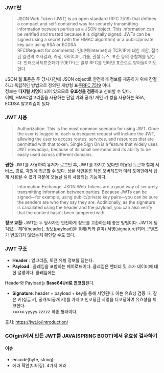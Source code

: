 ### JWT란
> JSON Web Token (JWT) is an open standard (RFC 7519) that defines a compact and self-contained way for securely transmitting information between parties as a JSON object. This information can be verified and trusted because it is digitally signed. JWTs can be signed using a secret (with the HMAC algorithm) or a public/private key pair using RSA or ECDSA.  
RFC(Request for comments): 인터넷(Internet)과 TCP/IP에 대한 제안, 접수된 일련의 조사결과, 측정, 아이디어, 기술, 관찰 뉴스, 표준 등의 종합체를 말한다. 인터넷국제표준화기구(IETF)는 일부 RFC를 인터넷 표준으로 받아들이기도 한다.

JSON 웹 토큰은 두 당사자간에 JSON object로 안전하게 정보를 제공하기 위해 간결하고 독립적인 방법으로 정의된 개방형 표준[RFC 7519](https://tools.ietf.org/html/rfc7519) 이다.   
정보는 **디지털 서명**이 되어 있으므로 **유효성을 검증**하고 신뢰할 수 있다.   
이때, HMAC알고리즘을 사용하는 단일 키와 공개/ 개인 키 쌍을 사용하는 RSA, ECDSA 알고리즘이 있다.


### JWT 사용 
> Authorization: This is the most common scenario for using JWT. Once the user is logged in, each subsequent request will include the JWT, allowing the user to access routes, services, and resources that are permitted with that token. Single Sign On is a feature that widely uses JWT nowadays, because of its small overhead and its ability to be easily used across different domains.

**권한**: JWT를 사용하여 유저가 로그인 후, JWT를 가지고 있다면 허용된 토큰과 함께 서비스, 경로, 자원에 접근할 수 있다. 싱글 사인온은 작은 오버헤드와 여러 도메인에서 쉽게 사용될 수 있기 때문에 오늘날 널리 사용되는 기능이다.

> Information Exchange: JSON Web Tokens are a good way of securely transmitting information between parties. Because JWTs can be signed—for example, using public/private key pairs—you can be sure the senders are who they say they are. Additionally, as the signature is calculated using the header and the payload, you can also verify that the content hasn't been tampered with.

**정보 교환**: JWT는 두 당사자간 안전하게 정보를 교환하는데 좋은 방법이다. JWT에 담겨있는 헤더(header), 정보(payload)을 통해(키와 같이) 서명(signature)되어 콘텐츠가 변조되지 않았는지 확인할 수도 있다. 

### JWT 구조
- **Header** : 알고리즘, 토큰 유형 정보를 담는다.
- **Payload** : 클레임을 포함하는 페이로드이다. 클레임은 엔터티 및 추가 데이터에 대한 설명이다. 클레임에는

Header와 Payload는 **Base64Url로 인코딩**된다.
- **Signature**: header + payload + key를 통해 서명된다. 이는 유효성 검증 때, 같은 키(싱글 키, 공개/비공개 키)를 가지고 인코딩된 서명을 디코딩하여 유효성을 체크한다.   
xxxxx.yyyyy.zzzzz 최종 형태이다. 


출처: https://jwt.io/introduction/

### GO(gin)에서 만든 JWT를 JAVA(SPRING BOOT)에서 유효성 검사하기

#### 이슈
- encode(byte, string):
- 에러 확인(디버깅): 4가지 에러
